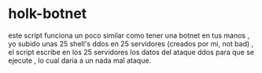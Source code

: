 # holk-botnet
este script funciona un poco similar como tener una botnet en tus manos , yo subido unas 25 shell's ddos en 25  servidores (creados por mi, not bad) , el script escribe en los 25 servidores los datos del ataque ddos para que se ejecute , lo cual daria a un nada mal ataque.
